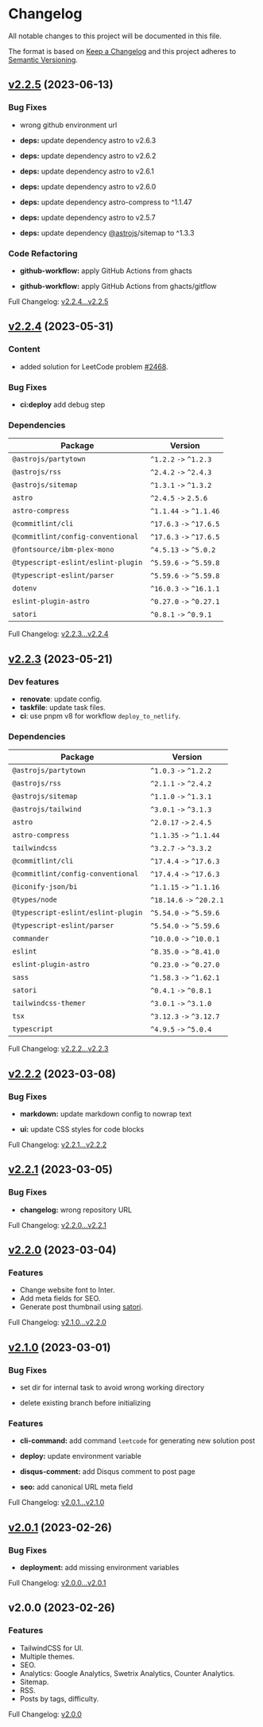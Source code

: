 # Changelog

All notable changes to this project will be documented in this file.

The format is based on [Keep a Changelog](http://keepachangelog.com/en/1.0.0/) and this project adheres to [Semantic Versioning](http://semver.org).

## [v2.2.5](https://github.com/ansidev/leetcode-blog/compare/v2.2.4...v2.2.5) (2023-06-13)

### Bug Fixes

- wrong github environment url

- **deps:** update dependency astro to v2.6.3

- **deps:** update dependency astro to v2.6.2

- **deps:** update dependency astro to v2.6.1

- **deps:** update dependency astro to v2.6.0

- **deps:** update dependency astro-compress to ^1.1.47

- **deps:** update dependency astro to v2.5.7

- **deps:** update dependency [@astrojs](https://github.com/astrojs)/sitemap to ^1.3.3

### Code Refactoring

- **github-workflow:** apply GitHub Actions from ghacts

- **github-workflow:** apply GitHub Actions from ghacts/gitflow

Full Changelog: [v2.2.4...v2.2.5](https://github.com/ansidev/leetcode-blog/compare/v2.2.4...v2.2.5)

## [v2.2.4](https://github.com/ansidev/leetcode-blog/compare/v2.2.3...v2.2.4) (2023-05-31)

### Content

- added solution for LeetCode problem [#2468](https://leetcode.ansidev.xyz/2468-split-message-based-on-limit/).

### Bug Fixes

- **ci:deploy** add debug step

### Dependencies

| Package                            | Version                  |
| ---------------------------------- | ------------------------ |
| `@astrojs/partytown`               | `^1.2.2` `->` `^1.2.3`   |
| `@astrojs/rss`                     | `^2.4.2` `->` `^2.4.3`   |
| `@astrojs/sitemap`                 | `^1.3.1` `->` `^1.3.2`   |
| `astro`                            | `^2.4.5` `->` `2.5.6`    |
| `astro-compress`                   | `^1.1.44` `->` `^1.1.46` |
| `@commitlint/cli`                  | `^17.6.3` `->` `^17.6.5` |
| `@commitlint/config-conventional`  | `^17.6.3` `->` `^17.6.5` |
| `@fontsource/ibm-plex-mono`        | `^4.5.13` `->` `^5.0.2`  |
| `@typescript-eslint/eslint-plugin` | `^5.59.6` `->` `^5.59.8` |
| `@typescript-eslint/parser`        | `^5.59.6` `->` `^5.59.8` |
| `dotenv`                           | `^16.0.3` `->` `^16.1.1` |
| `eslint-plugin-astro`              | `^0.27.0` `->` `^0.27.1` |
| `satori`                           | `^0.8.1` `->` `^0.9.1`   |

Full Changelog: [v2.2.3...v2.2.4](https://github.com/ansidev/leetcode-blog/compare/v2.2.3...v2.2.4)

## [v2.2.3](https://github.com/ansidev/leetcode-blog/compare/v2.2.2...v2.2.3) (2023-05-21)

### Dev features

- **renovate**: update config.
- **taskfile**: update task files.
- **ci**: use pnpm v8 for workflow `deploy_to_netlify`.

### Dependencies

| Package                            | Version                   |
| ---------------------------------- | ------------------------- |
| `@astrojs/partytown`               | `^1.0.3` `->` `^1.2.2`    |
| `@astrojs/rss`                     | `^2.1.1` `->` `^2.4.2`    |
| `@astrojs/sitemap`                 | `^1.1.0` `->` `^1.3.1`    |
| `@astrojs/tailwind`                | `^3.0.1` `->` `^3.1.3`    |
| `astro`                            | `^2.0.17` `->` `2.4.5`    |
| `astro-compress`                   | `^1.1.35` `->` `^1.1.44`  |
| `tailwindcss`                      | `^3.2.7` `->` `^3.3.2`    |
| `@commitlint/cli`                  | `^17.4.4` `->` `^17.6.3`  |
| `@commitlint/config-conventional`  | `^17.4.4` `->` `^17.6.3`  |
| `@iconify-json/bi`                 | `^1.1.15` `->` `^1.1.16`  |
| `@types/node`                      | `^18.14.6` `->` `^20.2.1` |
| `@typescript-eslint/eslint-plugin` | `^5.54.0` `->` `^5.59.6`  |
| `@typescript-eslint/parser`        | `^5.54.0` `->` `^5.59.6`  |
| `commander`                        | `^10.0.0` `->` `^10.0.1`  |
| `eslint`                           | `^8.35.0` `->` `^8.41.0`  |
| `eslint-plugin-astro`              | `^0.23.0` `->` `^0.27.0`  |
| `sass`                             | `^1.58.3` `->` `^1.62.1`  |
| `satori`                           | `^0.4.1` `->` `^0.8.1`    |
| `tailwindcss-themer`               | `^3.0.1` `->` `^3.1.0`    |
| `tsx`                              | `^3.12.3` `->` `^3.12.7`  |
| `typescript`                       | `^4.9.5` `->` `^5.0.4`    |

Full Changelog: [v2.2.2...v2.2.3](https://github.com/ansidev/leetcode-blog/compare/v2.2.2...v2.2.3)

## [v2.2.2](https://github.com/ansidev/leetcode-blog/compare/v2.2.1...v2.2.2) (2023-03-08)

### Bug Fixes

- **markdown:** update markdown config to nowrap text

- **ui:** update CSS styles for code blocks

Full Changelog: [v2.2.1...v2.2.2](https://github.com/ansidev/leetcode-blog/compare/v2.2.1...v2.2.2)

## [v2.2.1](https://github.com/ansidev/leetcode-blog/compare/v2.2.0...v2.2.1) (2023-03-05)

### Bug Fixes

- **changelog:** wrong repository URL

Full Changelog: [v2.2.0...v2.2.1](https://github.com/ansidev/leetcode-blog/compare/v2.2.0...v2.2.1)

## [v2.2.0](https://github.com/ansidev/leetcode-blog/compare/v2.1.0...v2.2.0) (2023-03-04)

### Features

- Change website font to Inter.
- Add meta fields for SEO.
- Generate post thumbnail using [satori](https://github.com/vercel/satori).

Full Changelog: [v2.1.0...v2.2.0](https://github.com/ansidev/leetcode-blog/compare/v2.1.0...v2.2.0)

## [v2.1.0](https://github.com/ansidev/leetcode-blog/compare/v2.0.1...v2.1.0) (2023-03-01)

### Bug Fixes

- set dir for internal task to avoid wrong working directory

- delete existing branch before initializing

### Features

- **cli-command:** add command `leetcode` for generating new solution post

- **deploy:** update environment variable

- **disqus-comment:** add Disqus comment to post page

- **seo:** add canonical URL meta field

Full Changelog: [v2.0.1...v2.1.0](https://github.com/ansidev/leetcode-blog/compare/v2.0.1...v2.1.0)

## [v2.0.1](https://github.com/ansidev/leetcode-blog/compare/v2.0.0...v2.0.1) (2023-02-26)

### Bug Fixes

- **deployment:** add missing environment variables

Full Changelog: [v2.0.0...v2.0.1](https://github.com/ansidev/leetcode-blog/compare/v2.0.0...v2.0.1)

## v2.0.0 (2023-02-26)

### Features

- TailwindCSS for UI.
- Multiple themes.
- SEO.
- Analytics: Google Analytics, Swetrix Analytics, Counter Analytics.
- Sitemap.
- RSS.
- Posts by tags, difficulty.

Full Changelog: [v2.0.0](https://github.com/ansidev/leetcode-blog/commits/v2.0.0)
